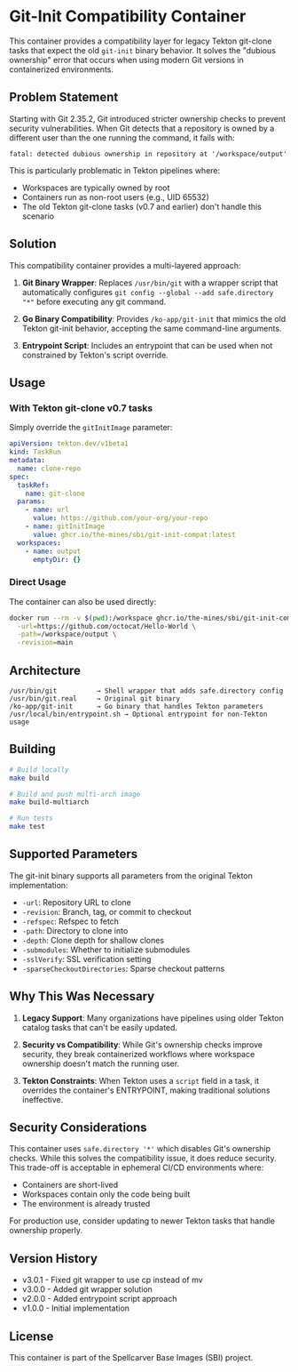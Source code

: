 # Git-Init Compatibility Container

This container provides a compatibility layer for legacy Tekton git-clone tasks
that expect the old `git-init` binary behavior. It solves the "dubious
ownership" error that occurs when using modern Git versions in containerized
environments.

## Problem Statement

Starting with Git 2.35.2, Git introduced stricter ownership checks to prevent
security vulnerabilities. When Git detects that a repository is owned by a
different user than the one running the command, it fails with:

```
fatal: detected dubious ownership in repository at '/workspace/output'
```

This is particularly problematic in Tekton pipelines where:

- Workspaces are typically owned by root
- Containers run as non-root users (e.g., UID 65532)
- The old Tekton git-clone tasks (v0.7 and earlier) don't handle this scenario

## Solution

This compatibility container provides a multi-layered approach:

1. **Git Binary Wrapper**: Replaces `/usr/bin/git` with a wrapper script that
   automatically configures `git config --global --add safe.directory "*"`
   before executing any git command.

2. **Go Binary Compatibility**: Provides `/ko-app/git-init` that mimics the old
   Tekton git-init behavior, accepting the same command-line arguments.

3. **Entrypoint Script**: Includes an entrypoint that can be used when not
   constrained by Tekton's script override.

## Usage

### With Tekton git-clone v0.7 tasks

Simply override the `gitInitImage` parameter:

```yaml
apiVersion: tekton.dev/v1beta1
kind: TaskRun
metadata:
  name: clone-repo
spec:
  taskRef:
    name: git-clone
  params:
    - name: url
      value: https://github.com/your-org/your-repo
    - name: gitInitImage
      value: ghcr.io/the-mines/sbi/git-init-compat:latest
  workspaces:
    - name: output
      emptyDir: {}
```

### Direct Usage

The container can also be used directly:

```bash
docker run --rm -v $(pwd):/workspace ghcr.io/the-mines/sbi/git-init-compat:latest \
  -url=https://github.com/octocat/Hello-World \
  -path=/workspace/output \
  -revision=main
```

## Architecture

```
/usr/bin/git          → Shell wrapper that adds safe.directory config
/usr/bin/git.real     → Original git binary
/ko-app/git-init      → Go binary that handles Tekton parameters
/usr/local/bin/entrypoint.sh → Optional entrypoint for non-Tekton usage
```

## Building

```bash
# Build locally
make build

# Build and push multi-arch image
make build-multiarch

# Run tests
make test
```

## Supported Parameters

The git-init binary supports all parameters from the original Tekton
implementation:

- `-url`: Repository URL to clone
- `-revision`: Branch, tag, or commit to checkout
- `-refspec`: Refspec to fetch
- `-path`: Directory to clone into
- `-depth`: Clone depth for shallow clones
- `-submodules`: Whether to initialize submodules
- `-sslVerify`: SSL verification setting
- `-sparseCheckoutDirectories`: Sparse checkout patterns

## Why This Was Necessary

1. **Legacy Support**: Many organizations have pipelines using older Tekton
   catalog tasks that can't be easily updated.

2. **Security vs Compatibility**: While Git's ownership checks improve security,
   they break containerized workflows where workspace ownership doesn't match
   the running user.

3. **Tekton Constraints**: When Tekton uses a `script` field in a task, it
   overrides the container's ENTRYPOINT, making traditional solutions
   ineffective.

## Security Considerations

This container uses `safe.directory '*'` which disables Git's ownership checks.
While this solves the compatibility issue, it does reduce security. This
trade-off is acceptable in ephemeral CI/CD environments where:

- Containers are short-lived
- Workspaces contain only the code being built
- The environment is already trusted

For production use, consider updating to newer Tekton tasks that handle
ownership properly.

## Version History

- v3.0.1 - Fixed git wrapper to use cp instead of mv
- v3.0.0 - Added git wrapper solution
- v2.0.0 - Added entrypoint script approach
- v1.0.0 - Initial implementation

## License

This container is part of the Spellcarver Base Images (SBI) project.
